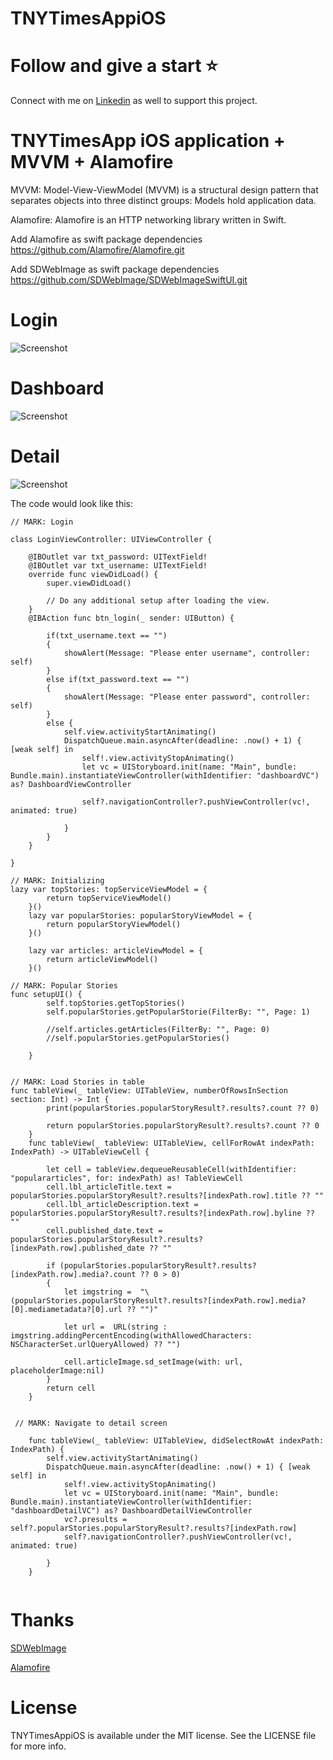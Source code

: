 # TNYTimesAppiOS

# Follow and give a start :star:
Connect with me on [Linkedin](https://www.linkedin.com/in/satishsharma1/) as well to support this project. 

<h1>TNYTimesApp iOS application + MVVM + Alamofire </h1>

MVVM: Model-View-ViewModel (MVVM) is a structural design pattern that separates objects into three distinct groups: Models hold application data. 

Alamofire: Alamofire is an HTTP networking library written in Swift. 

Add Alamofire as swift package dependencies
https://github.com/Alamofire/Alamofire.git

Add SDWebImage as swift package dependencies
https://github.com/SDWebImage/SDWebImageSwiftUI.git

# Login
![Screenshot](https://github.com/sharmadevelopers/TNYTimesAppiOS/blob/main/screen_1.png?raw=true)

# Dashboard
![Screenshot](https://github.com/sharmadevelopers/TNYTimesAppiOS/blob/main/screen_2.png?raw=true)

# Detail
![Screenshot](https://github.com/sharmadevelopers/TNYTimesAppiOS/blob/main/screen_3.png?raw=true)


The code would look like this:

```
// MARK: Login

class LoginViewController: UIViewController {
    
    @IBOutlet var txt_password: UITextField!
    @IBOutlet var txt_username: UITextField!
    override func viewDidLoad() {
        super.viewDidLoad()
        
        // Do any additional setup after loading the view.
    }
    @IBAction func btn_login(_ sender: UIButton) {
        
        if(txt_username.text == "")
        {
            showAlert(Message: "Please enter username", controller: self)
        }
        else if(txt_password.text == "")
        {
            showAlert(Message: "Please enter password", controller: self)
        }
        else {           
            self.view.activityStartAnimating()
            DispatchQueue.main.asyncAfter(deadline: .now() + 1) { [weak self] in
                self!.view.activityStopAnimating()
                let vc = UIStoryboard.init(name: "Main", bundle: Bundle.main).instantiateViewController(withIdentifier: "dashboardVC") as? DashboardViewController
                
                self?.navigationController?.pushViewController(vc!, animated: true)
                
            }
        }
    }
    
}

```

```
// MARK: Initializing
lazy var topStories: topServiceViewModel = {
        return topServiceViewModel()
    }()
    lazy var popularStories: popularStoryViewModel = {
        return popularStoryViewModel()
    }()
    
    lazy var articles: articleViewModel = {
        return articleViewModel()
    }()

```

```
// MARK: Popular Stories
func setupUI() {
        self.topStories.getTopStories()
        self.popularStories.getPopularStorie(FilterBy: "", Page: 1)

        //self.articles.getArticles(FilterBy: "", Page: 0)
        //self.popularStories.getPopularStories()

    }
    
```

```
// MARK: Load Stories in table
func tableView(_ tableView: UITableView, numberOfRowsInSection section: Int) -> Int {
        print(popularStories.popularStoryResult?.results?.count ?? 0)
        
        return popularStories.popularStoryResult?.results?.count ?? 0
    }
    func tableView(_ tableView: UITableView, cellForRowAt indexPath: IndexPath) -> UITableViewCell {
        
        let cell = tableView.dequeueReusableCell(withIdentifier: "populararticles", for: indexPath) as! TableViewCell
        cell.lbl_articleTitle.text = popularStories.popularStoryResult?.results?[indexPath.row].title ?? ""
        cell.lbl_articleDescription.text = popularStories.popularStoryResult?.results?[indexPath.row].byline ?? ""
        cell.published_date.text = popularStories.popularStoryResult?.results?[indexPath.row].published_date ?? ""
        
        if (popularStories.popularStoryResult?.results?[indexPath.row].media?.count ?? 0 > 0)
        {
            let imgstring =  "\(popularStories.popularStoryResult?.results?[indexPath.row].media?[0].mediametadata?[0].url ?? "")"
            
            let url =  URL(string : imgstring.addingPercentEncoding(withAllowedCharacters: NSCharacterSet.urlQueryAllowed) ?? "")
            
            cell.articleImage.sd_setImage(with: url, placeholderImage:nil)
        }
        return cell
    }
   
 ```
    
```
 // MARK: Navigate to detail screen

    func tableView(_ tableView: UITableView, didSelectRowAt indexPath: IndexPath) {
        self.view.activityStartAnimating()
        DispatchQueue.main.asyncAfter(deadline: .now() + 1) { [weak self] in
            self!.view.activityStopAnimating()
            let vc = UIStoryboard.init(name: "Main", bundle: Bundle.main).instantiateViewController(withIdentifier: "dashboardDetailVC") as? DashboardDetailViewController
            vc?.presults = self?.popularStories.popularStoryResult?.results?[indexPath.row]
            self?.navigationController?.pushViewController(vc!, animated: true)
            
        }
    }
     
```
      
# Thanks

[SDWebImage](https://github.com/SDWebImage/SDWebImageSwiftUI.git)

[Alamofire](https://github.com/Alamofire/Alamofire)


# License

TNYTimesAppiOS is available under the MIT license. See the LICENSE file for more info.

      
      
